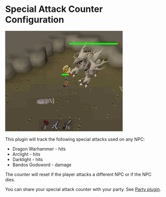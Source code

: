 # Special Attack Counter Configuration

![](img/special-attack-counter/special_attack_counter_example.png)

This plugin will track the following special attacks used on any NPC:

* Dragon Warhammer - hits
* Arclight - hits
* Darklight - hits
* Bandos Godsword - damage

The counter will reset if the player attacks a different NPC or if the NPC dies.

You can share your special attack counter with your party. See [Party plugin](https://github.com/runelite/runelite/wiki/Party).

